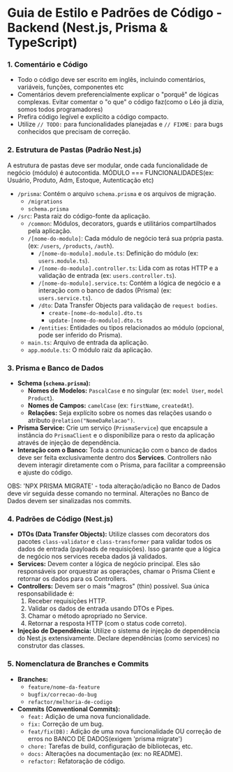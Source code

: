# Guia de Estilo e Padrões de Código - Backend (Nest.js, Prisma & TypeScript)

### 1. Comentário e Código

- Todo o código deve ser escrito em inglês, incluindo comentários, variáveis, funções, componentes etc
- Comentários devem preferencialmente explicar o "porquê" de lógicas complexas. Evitar comentar o "o que" o código faz(como o Léo já dizia, somos todos programadores)
- Prefira código legível e explícito a código compacto.
- Utilize `// TODO:` para funcionalidades planejadas e `// FIXME:` para bugs conhecidos que precisam de correção.

### 2. Estrutura de Pastas (Padrão Nest.js)

A estrutura de pastas deve ser modular, onde cada funcionalidade de negócio (módulo) é autocontida.
MÓDULO === FUNCIONALIDADES(ex: Usuário, Produto, Adm, Estoque, Autenticação etc)

- `/prisma`: Contém o arquivo `schema.prisma` e os arquivos de migração.
    - `/migrations`
    - `schema.prisma`
- `/src`: Pasta raiz do código-fonte da aplicação.
    - `/common`: Módulos, decorators, guards e utilitários compartilhados pela aplicação.
    - `/[nome-do-modulo]`: Cada módulo de negócio terá sua própria pasta. (ex: `/users`, `/products`, `/auth`).
        - `/[nome-do-modulo].module.ts`: Definição do módulo (ex: `users.module.ts`).
        - `/[nome-do-modulo].controller.ts`: Lida com as rotas HTTP e a validação de entrada (ex: `users.controller.ts`).
        - `/[nome-do-modulo].service.ts`: Contém a lógica de negócio e a interação com o banco de dados (Prisma) (ex: `users.service.ts`).
        - `/dto`: Data Transfer Objects para validação de `request bodies`.
            - `create-[nome-do-modulo].dto.ts`
            - `update-[nome-do-modulo].dto.ts`
        - `/entities`: Entidades ou tipos relacionados ao módulo (opcional, pode ser inferido do Prisma).
    - `main.ts`: Arquivo de entrada da aplicação.
    - `app.module.ts`: O módulo raiz da aplicação.


### 3. Prisma e Banco de Dados

- **Schema (`schema.prisma`):**
    - **Nomes de Modelos:** `PascalCase` e no singular (ex: `model User`, `model Product`).
    - **Nomes de Campos:** `camelCase` (ex: `firstName`, `createdAt`).
    - **Relações:** Seja explícito sobre os nomes das relações usando o atributo `@relation("NomeDaRelacao")`.
- **Prisma Service:** Crie um serviço (`PrismaService`) que encapsule a instância do `PrismaClient` e o disponibilize para o resto da aplicação através de injeção de dependência.
- **Interação com o Banco:** Toda a comunicação com o banco de dados deve ser feita exclusivamente dentro dos **Services**. Controllers não devem interagir diretamente com o Prisma, para facilitar a compreensão e ajuste do código.

OBS: 'NPX PRISMA MIGRATE' - toda alteração/adição no Banco de Dados deve vir seguida desse comando no terminal. 
Alterações no Banco de Dados devem ser sinalizadas nos commits.

### 4. Padrões de Código (Nest.js)

- **DTOs (Data Transfer Objects):** Utilize classes com decorators dos pacotes `class-validator` e `class-transformer` para validar todos os dados de entrada (payloads de requisições). Isso garante que a lógica de negócio nos services receba dados já validados.
- **Services:** Devem conter a lógica de negócio principal. Eles são responsáveis por orquestrar as operações, chamar o Prisma Client e retornar os dados para os Controllers.
- **Controllers:** Devem ser o mais "magros" (thin) possível. Sua única responsabilidade é:
    1. Receber requisições HTTP.
    2. Validar os dados de entrada usando DTOs e Pipes.
    3. Chamar o método apropriado no Service.
    4. Retornar a resposta HTTP (com o status code correto).
- **Injeção de Dependência:** Utilize o sistema de injeção de dependência do Nest.js extensivamente. Declare dependências (como services) no construtor das classes.

### 5. Nomenclatura de Branches e Commits

- **Branches:**
    - `feature/nome-da-feature`
    - `bugfix/correcao-do-bug`
    - `refactor/melhoria-de-codigo`
- **Commits (Conventional Commits):**
    - `feat:` Adição de uma nova funcionalidade.
    - `fix:` Correção de um bug.
    - `feat/fix(DB):` Adição de uma nova funcionalidade OU correção de erros no BANCO DE DADOS(exigem 'prisma migrate')
    - `chore:` Tarefas de build, configuração de bibliotecas, etc.
    - `docs:` Alterações na documentação (ex: no README).
    - `refactor:` Refatoração de código. 
